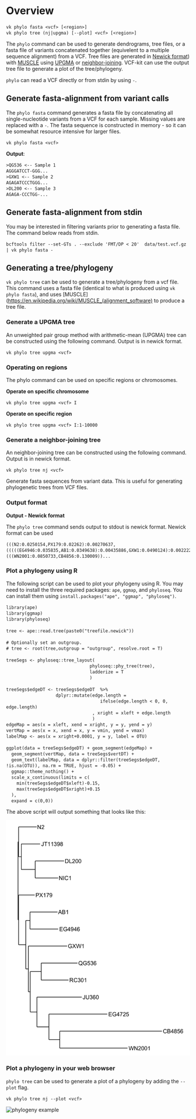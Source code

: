 # Overview

```
vk phylo fasta <vcf> [<region>]
vk phylo tree (nj|upgma) [--plot] <vcf> [<region>]
```

The `phylo` command can be used to generate dendrograms, tree files, or a fasta file of variants concatenated together (equivelent to a multiple sequence alignment) from a VCF. Tree files are generated in [Newick format](http://evolution.genetics.washington.edu/phylip/newicktree.html)) with [MUSCLE](http://drive5.com/muscle/) using [UPGMA](https://en.wikipedia.org/wiki/UPGMA) or [neighbor-joining](https://en.wikipedia.org/wiki/Neighbor_joining). VCF-kit can use the output tree file to  generate a plot of the tree/phylogeny.

`phylo` can read a VCF directly or from stdin by using `-`.

## Generate fasta-alignment from variant calls

The `phylo fasta` command generates a fasta file by concatenating all single-nucleotide variants from a VCF for each sample. Missing values are replaced with a `-`. The fasta sequence is constructed in memory - so it can be somewhat resource intensive for larger files.

```
vk phylo fasta <vcf>
```

__Output__:

```
>QG536 <-- Sample 1
AGGGATCCT-GGG...
>GXW1 <-- Sample 2
AGAGATCCCTGGG...
>DL200 <-- Sample 3
AGAGA-CCCTGG-...
```

## Generate fasta-alignment from stdin

You may be interested in filtering variants prior to generating a fasta file. The command below reads from stdin.

```
bcftools filter --set-GTs . --exclude 'FMT/DP < 20'  data/test.vcf.gz | vk phylo fasta -
```

## Generating a tree/phylogeny

`vk phylo tree` can be used to generate a tree/phylogeny from a vcf file. This command uses a fasta file (identical to what is produced using `vk phylo fasta`), and uses [MUSCLE](https://en.wikipedia.org/wiki/MUSCLE_(alignment_software) to produce a tree file. 

### Generate a UPGMA tree

An unweighted pair group method with arithmetic-mean (UPGMA) tree can be constructed using the following command. Output is in newick format.

```
vk phylo tree upgma <vcf>
```

### Operating on regions

The phylo command can be used on specific regions or chromosomes.

__Operate on specific chromosome__

```
vk phylo tree upgma <vcf> I
```

__Operate on specific region__

```
vk phylo tree upgma <vcf> I:1-10000
```

### Generate a neighbor-joining tree

An neighbor-joining tree can be constructed using the following command. Output is in newick format.

```
vk phylo tree nj <vcf>
```

Generate fasta sequences from variant data. This is useful for generating phylogenetic trees from VCF files.

### Output format

__Output - Newick format__

The `phylo tree` command sends output to stdout  is newick format. Newick format can be used 

```
(((N2:0.0250154,PX179:0.02262):0.00270637,(((((EG4946:0.035835,AB1:0.0349638):0.00435886,GXW1:0.0490124):0.00222221,(((WN2001:0.0850733,CB4856:0.130009))...
```

### Plot a phylogeny using R

The following script can be used to plot your phylogeny using R. You may need to install the three required packages: `ape`, `ggmap`, and `phyloseq`. You can install them using `install.packages("ape", "ggmap", "phyloseq")`.

```
library(ape)
library(ggmap)
library(phyloseq)

tree <- ape::read.tree(paste0("treefile.newick"))

# Optionally set an outgroup.
# tree <- root(tree,outgroup = "outgroup", resolve.root = T)

treeSegs <- phyloseq::tree_layout(
                                phyloseq::phy_tree(tree),
                                ladderize = T
                                )

treeSegs$edgeDT <- treeSegs$edgeDT  %>% 
                   dplyr::mutate(edge.length = 
                                    ifelse(edge.length < 0, 0, edge.length)
                                 , xright = xleft + edge.length
                                 )
edgeMap = aes(x = xleft, xend = xright, y = y, yend = y)
vertMap = aes(x = x, xend = x, y = vmin, yend = vmax)
labelMap <- aes(x = xright+0.0001, y = y, label = OTU)

ggplot(data = treeSegs$edgeDT) + geom_segment(edgeMap) + 
  geom_segment(vertMap, data = treeSegs$vertDT) +
  geom_text(labelMap, data = dplyr::filter(treeSegs$edgeDT, !is.na(OTU)), na.rm = TRUE, hjust = -0.05) +
  ggmap::theme_nothing() + 
  scale_x_continuous(limits = c(
    min(treeSegs$edgeDT$xleft)-0.15,
    max(treeSegs$edgeDT$xright)+0.15
  ),
  expand = c(0,0))
```

The above script will output something that looks like this:

![phylogeny example in R](https://github.com/AndersenLab/vcf-kit/blob/img/phylo_R_example.png?raw=true)

### Plot a phylogeny in your web browser

`phylo tree` can be used to generate a plot of a phylogeny by adding the `--plot` flag. 

```
vk phylo tree nj --plot <vcf>
```

![phylogeny example](https://github.com/AndersenLab/vcf-toolbox/raw/img/tb_phylo.png)
